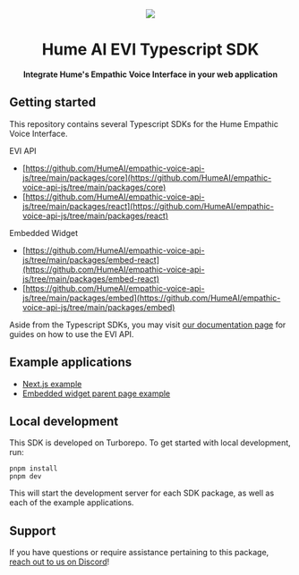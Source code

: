 <div align="center">
  <img src="https://storage.googleapis.com/hume-public-logos/hume/hume-banner.png">
  <h1>Hume AI EVI Typescript SDK</h1>
  <p>
    <strong>Integrate Hume's Empathic Voice Interface in your web application</strong>
  </p>
</div>

## Getting started

This repository contains several Typescript SDKs for the Hume Empathic Voice Interface.

EVI API

- [https://github.com/HumeAI/empathic-voice-api-js/tree/main/packages/core](https://github.com/HumeAI/empathic-voice-api-js/tree/main/packages/core)
- [https://github.com/HumeAI/empathic-voice-api-js/tree/main/packages/react](https://github.com/HumeAI/empathic-voice-api-js/tree/main/packages/react)

Embedded Widget

- [https://github.com/HumeAI/empathic-voice-api-js/tree/main/packages/embed-react](https://github.com/HumeAI/empathic-voice-api-js/tree/main/packages/embed-react)
- [https://github.com/HumeAI/empathic-voice-api-js/tree/main/packages/embed](https://github.com/HumeAI/empathic-voice-api-js/tree/main/packages/embed)

Aside from the Typescript SDKs, you may visit [our documentation page](https://dev.hume.ai/docs/empathic-voice-interface-evi/overview) for guides on how to use the EVI API.

## Example applications

- [Next.js example](https://github.com/HumeAI/empathic-voice-api-js/tree/main/examples/next-app)
- [Embedded widget parent page example](https://github.com/HumeAI/empathic-voice-api-js/tree/main/examples/vite-app-embed)

## Local development

This SDK is developed on Turborepo. To get started with local development, run:

```
pnpm install
pnpm dev
```

This will start the development server for each SDK package, as well as each of the example applications.

## Support

If you have questions or require assistance pertaining to this package, [reach out to us on Discord](https://hume.ai/discord)!
